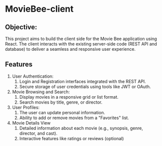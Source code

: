 # MovieBee-client

## Objective: 


This project aims to build the client side for the Movie Bee application using React. The client interacts with the existing server-side code (REST API and database) to deliver a seamless and responsive user experience.

## Features
1. User Authentication:
    1. Login and Registration interfaces integrated with the REST API.
    2. Secure storage of user credentials using tools like JWT or OAuth.
2. Movie Browsing and Search:
    1. Display movies in a responsive grid or list format.
    2. Search movies by title, genre, or director.
3. User Profiles:
    1. The user can update personal information.
    2. Ability to add or remove movies from a "Favorites" list.
4. Movie Details View
    1. Detailed information about each movie (e.g., synopsis, genre, director, and cast).
    2. Interactive features like ratings or reviews (optional)
